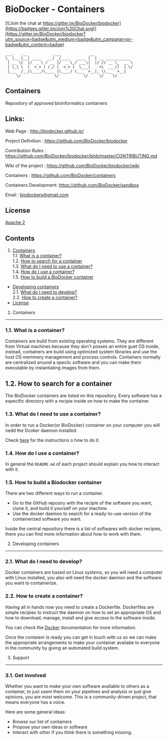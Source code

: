 BioDocker - Containers
=========

[![Join the chat at https://gitter.im/BioDocker/biodocker](https://badges.gitter.im/Join%20Chat.svg)](https://gitter.im/BioDocker/biodocker?utm_source=badge&utm_medium=badge&utm_campaign=pr-badge&utm_content=badge)

```
___.   .__           .___             __                 
\_ |__ |__| ____   __| _/____   ____ |  | __ ___________ 
 | __ \|  |/  _ \ / __ |/  _ \_/ ___\|  |/ // __ \_  __ \
 | \_\ \  (  <_> ) /_/ (  <_> )  \___|    <\  ___/|  | \/
 |___  /__|\____/\____ |\____/ \___  >__|_ \\___  >__|   
     \/               \/           \/     \/    \/       

 ```

Containers
--------
Repository of approved bioinformatics containers

Links:
-------
Web Page              : http://biodocker.github.io/

Project Definition    : https://github.com/BioDocker/biodocker

Contribution Rules    : https://github.com/BioDocker/biodocker/blob/master/CONTRIBUTING.md

Wiki of the project   : https://github.com/BioDocker/biodocker/wiki

Containers            : https://github.com/BioDocker/containers

Containers Development: https://github.com/BioDocker/sandbox

Email                 : biodockers@gmail.com

License
----------

[Apache 2](http://www.apache.org/licenses/LICENSE-2.0)

Contents
----------

1. [Containers](#1-containers)  
  1.1. [What is a container?](#11-what-is-a-container)  
  1.2. [How to search for a container](#12-how-to-search-for-a-container)  
  1.3. [What do I need to use a container?](#13-what-do-i-need-to-use-a-container)   
  1.4. [How do I use a container?](#14-how-do-i-use-a-container)  
  1.5. [How to build a BioDocker container](#15-how-to-build-a-biodocker-container)  
* [Developing containers](#2-developing-containers)  
  2.1. [What do I need to develop?](#21-what-do-i-need-to-develop)  
  2.2. [How to create a container?](#22-how-to-create-a-container)  
* [License](#3-license)  

1. Containers
-------------

### 1.1. What is a container?

Containers are build from existing operating systems. They are different from Virtual machines because they don't posses an entire guet OS inside, instead, containers are build using optimized system
libraries and use the host OS memmory management and process controls. Containers normally are centralized around a speciic software and you can make them executable by instantiating images from them.

## 1.2. How to search for a container

The BioDocker containers are listed on this repository. Every software has a especific directory with a recipie inside on how to make the container.

### 1.3. What do I need to use a container?

In order to run a Docker(or BioDocker) container on your computer you will nedd the Dcoker daemon installed.

Check [here](https://docs.docker.com/installation/) for the instructions o how to do it.

### 1.4. How do I use a container?

In general the `README.md` of each project should explain you how to interact with it.

### 1.5. How to build a Biodocker container

There are two different ways to run a container.

* Go to the GitHub reposiry with the recipie of the software you want, clone it, and build it yourself on your machine.
* Use the docker daemon to search for a ready-to-use version of the containerized software you want.

Inside the central repository there is a list of softwares with docker recipies, there you can find more information about how to work with them.


2. Developing containers
-----------------------

### 2.1. What do I need to develop?

Docker containers are based on Linux systems, so you will need a computer with Linux installed, you also will need the docker daemon and the software you want to containerize.

### 2.2. How to create a container?

Having all in hands now you need to create a Dockerfile. Dockerfiles are simple recipies to instruct the daemon on how to set an appropriate OS and how to download, manage, install and
give access to the software inside.

You can check the [Docker](https://docs.docker.com/reference/builder/) documentation for more information.

Once the contaienr is ready you can get in touch with us so we can make the appropriate arrangements to make your container availabe to everyone in the community by giving an automated build system.


3. Support
----------

### 3.1. Get involved

Whether you want to make your own software available to others as a container, to just usem them on your pipelines and analysis or just give opinions, you are most welcome. This is a community-driven project, that means everyone has a voice.

Here are some general ideas:

* Browse our list of containers
* Propose your own ideas or software
* Interact with other if you think there is something missing.
